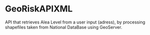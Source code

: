 # GeoRiskAPIXML
API that retrieves Alea Level from a user input (adress), by processing shapefiles taken from National DataBase using GeoServer.

